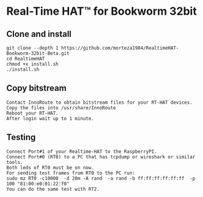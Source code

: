 Real-Time HAT™ for Bookworm 32bit
===


## Clone and install

```
git clone --depth 1 https://github.com/morteza1984/RealtimeHAT-Bookworm-32bit-Beta.git
cd RealtimeHAT
chmod +x install.sh
./install.sh
```
## Copy bitstream

```
Contact InnoRoute to obtain bitstream files for your RT-HAT devices.
Copy the files into /usr/share/InnoRoute 
Reboot your RT-HAT.
After login wait up to 1 minute.
```

## Testing

```
Connect Port#1 of your Realtime-HAT to the RaspberryPI.
Connect Port#0 (RT0) to a PC that has tcpdump or wireshark or similar tools.
Both leds of RT0 must be on now.
For sending test frames from RT0 to the PC run:
sudo mz RT0 -c10000  -d 20m -A rand  -a rand -b ff:ff:ff:ff:ff:ff  -p 100 "81:00:e0:01:22:f0"
You can do the same test with RT2.


```
